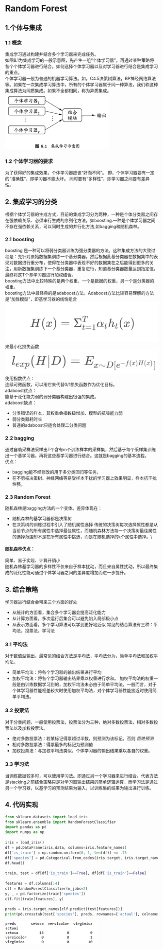 # Random Forest
## 1.个体与集成
### 1.1 概念
集成学习通过构建并结合多个学习器来完成任务。\
如图8.1为集成学习的一般示意图，先产生一组“个体学习器”，再通过某种策略将各个个体学习器进行结合。如何选择个体学习器以及对学习器进行结合是集成学习的重点。\
个体学习器一般为普通的机器学习算法。如，C4.5决策树算法，BP神经网络算法等。如果在一次集成学习算法中，所有的个体学习器属于同一种算法，我们称这种集成算法为同质集成。如果不全都相同，称为异质集成。\
![figure1](1.png)
### 1.2 个体学习器的要求
为了获得好的集成效果，个体学习器应该“好而不同”。
即，个体学习器要有一定的“准确性”，即学习器不能太坏。
同时要有“多样性”，即学习器之间要有差异性。
## 2. 集成学习的分类
根据个体学习器的生成方式，目前的集成学习分为两种，一种是个体分类器之间存在强依赖关系、必须串行生成的序列化方法，如boosting.一种是个体学习器之间不存在强依赖关系，可以同时生成的并行化方法,如bagging和随机森林。
### 2.1 boosting
boosting 是一种可以将弱分类器训练为强分类器的方法。这种集成方法的大致过程是：先针对原始数据集训练一个基分类器，然后根据此基分类器在数据集中的表现对数据进行重分布，使得在分类器中表现不好的数据集在之后能得到更多的关注，用新数据集训练下一个基分类器，重复进行，知道基分类器数量达到指定值。最终将这T个基学习器进行加权结合。\
boosting方法中比较特殊的是两个权重，一个是数据的权重，另一个是分类器的权重。\
boosting方法中最经典的是adaboost方法。Adaboost方法比较容易理解的方法是"加性模型"，即基学习器的线性组合 
![figure2](2.png)\
来最小化损失函数 \
![figure3](3.png)\
使用指数优点：\
连续可微函数，可以用它来代替0/1损失函数作为优化目标。\
adaboost优点：\
能基于泛化能力弱的弱分类器构建出很强的集成。\
adaboost缺点：
* 分类错误的样本，其权重会指数级增加，模型的抗噪能力弱
* 弱分类器耗时长
* 普通的adaboost只适合处理二分类问题
### 2.2 bagging 
通过自助采样法采样出T个含有m个训练样本的采样集，然后基于每个采样集训练出一个基学习器，再将这些基学习器进行结合。这就是bagging的基本流程。\
优点：
* bagging能不经修改的用于多分类回归等任务。
* 在不剪枝决策树、神经网络等易受样本干扰的学习器上效果明显，样本抗干扰性强。
### 2.3 Random Forest
随机森林是bagging方法的一个变体。差异体现在：
* 随机森林的基学习器都是决策树
* 在决策树的训练过程中引入了随机属性选择
传统的决策树每次选择属性都是从当前节点的所有属性中选择最佳属性，而随机森林方法每一个决策树最佳属性的选择范围却不是在所有属性中挑选，而是在随机选择的k个属性中选择。\
#### 随机森林优点：
简单、易于实现、计算开销小\
随机森林基学习器的多样性不仅来自于样本扰动，而且来自属性扰动，所以最终集成的泛化性能可通过个体学习器之间的差异度增加而进一步提升。
## 3. 结合策略
学习器进行结合会带来三个方面的好处
* 从统计的方面看，集合多个学习器会提高泛化能力
* 从计算方面看，多次运行后集合可以避免陷入局部极小点
* 从表示方面看，多个学习算法可以学到更好地近似
常见的结合算法有三种：平均法，投票法，学习法
### 3.1 平均法
对于数值型输出，最常见的结合方法是平均法，平均法分为，简单平均法和加权平均法。
* 简单平均法：将各个学习器的输出结果进行平均
* 加权平均法：将各个学习器输出结果乘以权重进行求和。
加权平均法的权重一般是由训练数据学习到的，加权平均法未必由于简单平均法，一般而言，对于个体学习器性能相差较大时使用加权平均法，对个体学习器性能接近时使用简单平均法。
### 3.2 投票法
对于分类问题，一般使用投票法，投票法分为三种，绝对多数投票法，相对多数投票法以及加权投票法。
* 绝对多数投票法：若某标记得票超过半数，则预测为该标记，否则 *拒绝预测*
* 相对多数投票法：得票最多的标记为预测值
* 加权投票法：与加权平均法类似，个体学习器的输出结果乘以各自的权重。
### 3.3 学习法 
当训练数据较多时，可以使用学习法。即通过另一个学习器来进行结合。代表方法是stacking之前结合策略只是对学习器输出结果的简单逻辑运算，而学习法是通过另一个学习器，以基学习的预测结果为输入，以训练集的结果为输出进行训练。
## 4. 代码实现
```python
from sklearn.datasets import load_iris
from sklearn.ensemble import RandomForestClassifier
import pandas as pd
import numpy as np

iris = load_iris()
df = pd.DataFrame(iris.data, columns=iris.feature_names)
df['is_train'] = np.random.uniform(0, 1, len(df)) <= .75
df['species'] = pd.Categorical.from_codes(iris.target, iris.target_names)
df.head()

train, test = df[df['is_train']==True], df[df['is_train']==False]

features = df.columns[:4]
clf = RandomForestClassifier(n_jobs=2)
y, _ = pd.factorize(train['species'])
clf.fit(train[features], y)

preds = iris.target_names[clf.predict(test[features])]
print(pd.crosstab(test['species'], preds, rownames=['actual'], colnames=['preds']))
```
![figure5](5.png)
